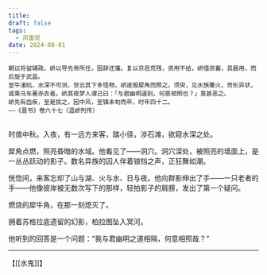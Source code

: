 ```yaml
---
title: 
draft: false
tags:
  - 风雷现
date: 2024-08-01
---
```

	朝议将留辅政，峤以导先帝所任，固辞还藩。复以京邑荒残，资用不给，峤借资蓄，具器用，而后旋于武昌。
	至牛渚矶，水深不可测，世云其下多怪物，峤遂毁犀角而照之。须臾，见水族覆火，奇形异状，或乘马车著赤衣者。峤其夜梦人谓己曰：「与君幽明道别，何意相照也？」意甚恶之。
	峤先有齿疾，至是拔之，因中风，至镇未旬而卒，时年四十二。
	——《晋书》卷六十七〈温峤列传〉

## 

时值中秋。入夜，有一远方来客，踏小径，涉石滩，欲窥水深之处。

犀角点燃，照亮昏暗的水域。他看见了——洞穴。洞穴深处，被照亮的墙面上，是一丛丛跃动的影子。数名异族的囚人伴着锒铛之声，正狂舞如潮。

恍惚间，来客忘却了山与湖、火与水、日与夜。他向群影伸出了手——一只老者的手——他像彼岸被无数次写下的那样，轻拍影子的肩膀，发出了第一个疑问。

燃烧的犀牛角，在那一刻熄灭了。

拥着苏格拉底遗留的幻影，柏拉图坠入冥河。

他听到的回答是一个问题：“我与君幽明之道相隔，何意相照哉？”


---


【[[水鬼]]】